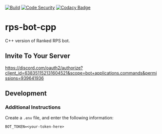 [![Build](https://github.com/tarolling/rps-bot-cpp/actions/workflows/docker-image.yml/badge.svg)](https://github.com/tarolling/rps-bot-cpp/actions/workflows/docker-image.yml)
[![Code Security](https://github.com/tarolling/rps-bot-cpp/actions/workflows/codeql.yml/badge.svg)](https://github.com/tarolling/rps-bot-cpp/actions/workflows/codeql.yml)
[![Codacy Badge](https://app.codacy.com/project/badge/Grade/28b8cd2334a54aecb26c1386f877d169)](https://app.codacy.com/gh/tarolling/rps-bot-cpp/dashboard?utm_source=gh&utm_medium=referral&utm_content=&utm_campaign=Badge_grade)

# rps-bot-cpp

C++ version of Ranked RPS bot.

## Invite To Your Server

<https://discord.com/oauth2/authorize?client_id=638351152131604521&scope=bot+applications.commands&permissions=939641936>

## Development

### Additional Instructions

Create a `.env` file, and enter the following information:

```env
BOT_TOKEN=<your-token-here>
```
